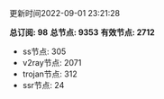 更新时间2022-09-01 23:21:28

**总订阅: 98**
**总节点: 9353**
**有效节点: 2712**
- ss节点: 305
- v2ray节点: 2071
- trojan节点: 312
- ssr节点: 24
